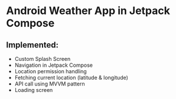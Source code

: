 # Android Weather App in Jetpack Compose

## Implemented:

- Custom Splash Screen
- Navigation in Jetpack Compose
- Location permission handling
- Fetching current location (latitude & longitude)
- API call using MVVM pattern
- Loading screen